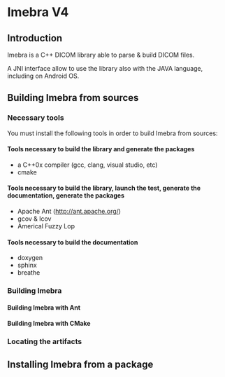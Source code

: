# Imebra V4

## Introduction

Imebra is a C++ DICOM library able to parse & build DICOM files.

A JNI interface allow to use the library also with the JAVA language, including on Android OS.


## Building Imebra from sources



### Necessary tools

You must install the following tools in order to build Imebra from sources:

#### Tools necessary to build the library and generate the packages

- a C++0x compiler (gcc, clang, visual studio, etc)
- cmake

#### Tools necessary to build the library, launch the test, generate the documentation, generate the packages

- Apache Ant (http://ant.apache.org/)
- gcov & lcov
- Americal Fuzzy Lop

#### Tools necessary to build the documentation

- doxygen
- sphinx
- breathe


### Building Imebra

#### Building Imebra with Ant

#### Building Imebra with CMake

### Locating the artifacts

## Installing Imebra from a package
